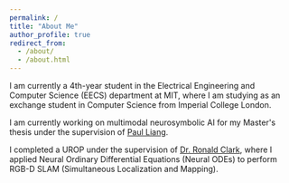 ```yaml
---
permalink: /
title: "About Me"
author_profile: true
redirect_from: 
  - /about/
  - /about.html
---
```


I am currently a 4th-year student in the Electrical Engineering and Computer Science (EECS) department at MIT, where I am studying as an exchange student in Computer Science from Imperial College London.

I am currently working on multimodal neurosymbolic AI for my Master's thesis under
the supervision of [Paul Liang](https://pliang279.github.io/).

I completed a UROP under the supervision of [Dr. Ronald Clark](https://www.ron-clark.com/), where I applied Neural Ordinary Differential Equations (Neural ODEs) to perform RGB-D SLAM (Simultaneous Localization and Mapping).
